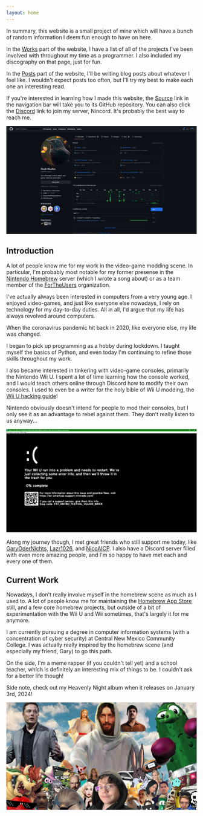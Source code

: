 ```yaml
---
layout: home
---
```


In summary, this website is a small project of mine which will have a bunch of random information I deem fun enough to have on here.

In the [Works](../works) part of the website, I have a list of all of the projects I've been involved with throughout my time as a programmer. I also included my discography on that page, just for fun.

In the [Posts](../posts) part of the website, I'll be writing blog posts about whatever I feel like. I wouldn't expect posts too often, but I'll try my best to make each one an interesting read.

If you're interested in learning how I made this website, the [Source](https://github.com/Nightkingale/Personal-Website) link in the navigation bar will take you to its GitHub repository. You can also click the [Discord](https://discord.gg/mYjeaZQ) link to join my server, Nincord. It's probably the best way to reach me.

![A snapshot of my GitHub profile when this website was created.](./assets/images/about/github_page.png)

## Introduction

A lot of people know me for my work in the video-game modding scene. In particular, I'm probably most notable for my former presense in the [Nintendo Homebrew](https://discord.gg/C29hYvh) server (which I wrote a song about) or as a team member of the [ForTheUsers](https://fortheusers.org/) organization.

I've actually always been interested in computers from a very young age. I enjoyed video-games, and just like everyone else nowadays, I rely on technology for my day-to-day duties. All in all, I'd argue that my life has always revolved around computers.

When the coronavirus pandemic hit back in 2020, like everyone else, my life was changed.

I began to pick up programming as a hobby during lockdown. I taught myself the basics of Python, and even today I'm continuing to refine those skills throughout my work.

I also became interested in tinkering with video-game consoles, primarily the Nintendo Wii U. I spent a lot of time learning how the console worked, and I would teach others online through Discord how to modify their own consoles. I used to even be a writer for the holy bible of Wii U modding, the [Wii U hacking guide](https://wiiu.hacks.guide)!

Nintendo obviously doesn't intend for people to mod their consoles, but I only see it as an advantage to rebel against them. They don't really listen to us anyway...

![A fake Nintendo Wii U brick screen I made back when the pandemic started.](./assets/images/about/funny_brick.png)


Along my journey though, I met great friends who still support me today, like [GaryOderNichts](https://github.com/GaryOderNichts), [Lazr1026](https://github.com/Lazr1026), and [NicoAICP](https://github.com/NicoAICP). I also have a Discord server filled with even more amazing people, and I'm so happy to have met each and every one of them.

## Current Work

Nowadays, I don't really involve myself in the homebrew scene as much as I used to. A lot of people know me for maintaining the [Homebrew App Store](https://github.com/fortheusers/hb-appstore) still, and a few core homebrew projects, but outside of a bit of experimentation with the Wii U and Wii sometimes, that's largely it for me anymore.

I am currently pursuing a degree in computer information systems (with a concentration of cyber security) at Central New Mexico Community College. I was actually really inspired by the homebrew scene (and especially my friend, Gary) to go this path.

On the side, I'm a meme rapper (if you couldn't tell yet) and a school teacher, which is definitely an interesting mix of things to be. I couldn't ask for a better life though!

Side note, check out my Heavenly Night album when it releases on January 3rd, 2024!

![Promotional artwork for the Heavenly Night album.](./assets/images/about/heavenly_night.png)